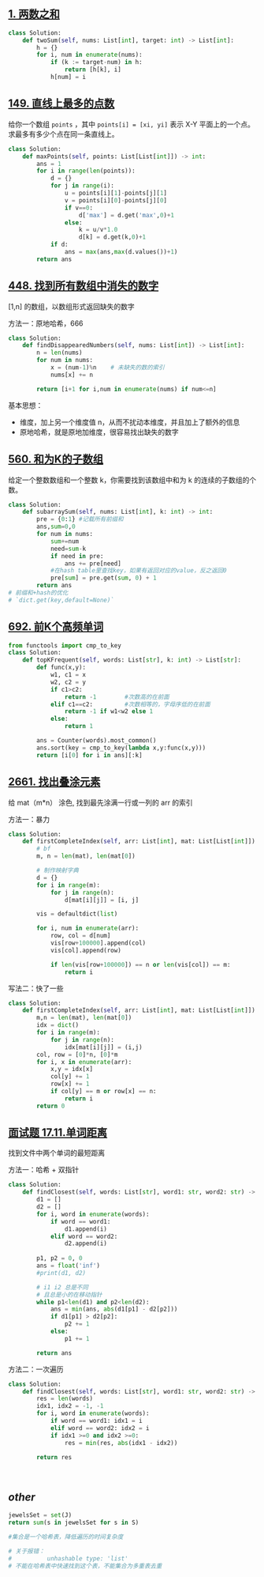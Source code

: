 
## [1. 两数之和](https://leetcode-cn.com/problems/two-sum/)


```python
class Solution:
    def twoSum(self, nums: List[int], target: int) -> List[int]:
        h = {}
        for i, num in enumerate(nums):
            if (k := target-num) in h:
                return [h[k], i]
            h[num] = i
```




## [149. 直线上最多的点数](https://leetcode-cn.com/problems/max-points-on-a-line/)


给你一个数组 `points` ，其中 `points[i] = [xi, yi]` 表示 X-Y 平面上的一个点。求最多有多少个点在同一条直线上。

```python
class Solution:
    def maxPoints(self, points: List[List[int]]) -> int:
        ans = 1
        for i in range(len(points)):
            d = {}
            for j in range(i):
                u = points[i][1]-points[j][1]
                v = points[i][0]-points[j][0]
                if v==0:
                    d['max'] = d.get('max',0)+1
                else:
                    k = u/v*1.0
                    d[k] = d.get(k,0)+1
            if d:
                ans = max(ans,max(d.values())+1)
        return ans
```


## [448. 找到所有数组中消失的数字](https://leetcode.cn/problems/find-all-numbers-disappeared-in-an-array/)

[1,n] 的数组，以数组形式返回缺失的数字


方法一：原地哈希，666

```python
class Solution:
    def findDisappearedNumbers(self, nums: List[int]) -> List[int]:
        n = len(nums)
        for num in nums:
            x = (num-1)%n    # 未缺失的数的索引
            nums[x] += n     

        return [i+1 for i,num in enumerate(nums) if num<=n]
```

基本思想：
- 维度，加上另一个维度值 n，从而不扰动本维度，并且加上了额外的信息
- 原地哈希，就是原地加维度，很容易找出缺失的数字




## [560. 和为K的子数组](https://leetcode-cn.com/problems/subarray-sum-equals-k/)


给定一个整数数组和一个整数 k，你需要找到该数组中和为 k 的连续的子数组的个数。

```python
class Solution:
    def subarraySum(self, nums: List[int], k: int) -> int:
        pre = {0:1} #记载所有前缀和
        ans,sum=0,0
        for num in nums:
            sum+=num
            need=sum-k
            if need in pre:
                ans += pre[need]
            #在hash table里查找key，如果有返回对应的value，反之返回0 
            pre[sum] = pre.get(sum, 0) + 1    
        return ans
# 前缀和+hash的优化
# `dict.get(key,default=None)`
```


## [692. 前K个高频单词](https://leetcode-cn.com/problems/top-k-frequent-words/)


```python
from functools import cmp_to_key
class Solution:
    def topKFrequent(self, words: List[str], k: int) -> List[str]:
        def func(x,y):
            w1, c1 = x
            w2, c2 = y
            if c1>c2:
                return -1        #次数高的在前面
            elif c1==c2:         #次数相等的，字母序低的在前面
                return -1 if w1<w2 else 1
            else:
                return 1

        ans = Counter(words).most_common()
        ans.sort(key = cmp_to_key(lambda x,y:func(x,y)))
        return [i[0] for i in ans][:k]
```




## [2661. 找出叠涂元素](https://leetcode.cn/problems/first-completely-painted-row-or-column)

给 mat（m*n） 涂色, 找到最先涂满一行或一列的 arr 的索引

方法一：暴力

```python
class Solution:
    def firstCompleteIndex(self, arr: List[int], mat: List[List[int]]) -> int:
        # bf 
        m, n = len(mat), len(mat[0])

        # 制作映射字典
        d = {}
        for i in range(m):
            for j in range(n):
                d[mat[i][j]] = [i, j]

        vis = defaultdict(list)

        for i, num in enumerate(arr):
            row, col = d[num]
            vis[row+100000].append(col)
            vis[col].append(row)

            if len(vis[row+100000]) == n or len(vis[col]) == m:
                return i
```

写法二：快了一些

```python
class Solution:
    def firstCompleteIndex(self, arr: List[int], mat: List[List[int]]) -> int:
        m,n = len(mat), len(mat[0])
        idx = dict()
        for i in range(m):
            for j in range(n):
                idx[mat[i][j]] = (i,j)
        col, row = [0]*n, [0]*m
        for i, x in enumerate(arr):
            x,y = idx[x]
            col[y] += 1
            row[x] += 1
            if col[y] == m or row[x] == n:
                return i
        return 0
```



## [面试题 17.11.单词距离](https://leetcode.cn/problems/find-closest-lcci/)

找到文件中两个单词的最短距离


方法一：哈希 + 双指针

```python
class Solution:
    def findClosest(self, words: List[str], word1: str, word2: str) -> int:
        d1 = []
        d2 = []
        for i, word in enumerate(words):
            if word == word1:
                d1.append(i)
            elif word == word2:
                d2.append(i)
        
        p1, p2 = 0, 0
        ans = float('inf')
        #print(d1, d2)

        # i1 i2 总是不同
        # 且总是小的在移动指针
        while p1<len(d1) and p2<len(d2):
            ans = min(ans, abs(d1[p1] - d2[p2]))
            if d1[p1] > d2[p2]:
                p2 += 1
            else:
                p1 += 1

        return ans
```

方法二：一次遍历

```python
class Solution:
    def findClosest(self, words: List[str], word1: str, word2: str) -> int:
        res = len(words)
        idx1, idx2 = -1, -1
        for i, word in enumerate(words):
            if word == word1: idx1 = i
            elif word == word2: idx2 = i
            if idx1 >=0 and idx2 >=0:
                res = min(res, abs(idx1 - idx2))

        return res
```








</br>

## _other_


```python
jewelsSet = set(J)
return sum(s in jewelsSet for s in S)

#集合是一个哈希表，降低遍历的时间复杂度
```

```python
# 关于报错：
#          unhashable type: 'list'
# 不能在哈希表中快速找到这个表，不能集合为多重表去重
```

